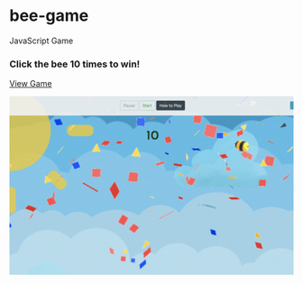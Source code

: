 # bee-game

JavaScript Game

### Click the bee 10 times to win!


[View Game](https://nathanael-han.github.io/bee-game)

![Site Image](https://github.com/nathanael-han/bee-game/blob/main/game-snap.png)
